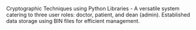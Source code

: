 Cryptographic Techniques using Python Libraries - A versatile system catering to three user roles: doctor, patient, and dean (admin). Established data storage using BIN files for efficient management.
